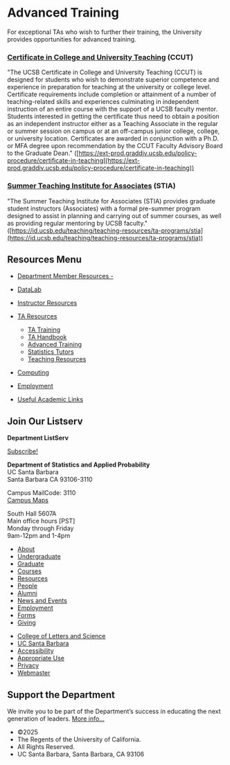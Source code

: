 # Advanced Training

For exceptional TAs who wish to further their training, the University provides opportunities for advanced training.

### [Certificate in College and University Teaching](https://ext-prod.graddiv.ucsb.edu/policy-procedure/certificate-in-teaching) (CCUT)

"The UCSB Certificate in College and University Teaching (CCUT) is designed for students who wish to demonstrate superior competence and experience in preparation for teaching at the university or college level. Certificate requirements include completion or attainment of a number of teaching-related skills and experiences culminating in independent instruction of an entire course with the support of a UCSB faculty mentor. Students interested in getting the certificate thus need to obtain a position as an independent instructor either as a Teaching Associate in the regular or summer session on campus or at an off-campus junior college, college, or university location. Certificates are awarded in conjunction with a Ph.D. or MFA degree upon recommendation by the CCUT Faculty Advisory Board to the Graduate Dean." ([https://ext-prod.graddiv.ucsb.edu/policy-procedure/certificate-in-teaching](https://ext-prod.graddiv.ucsb.edu/policy-procedure/certificate-in-teaching))

### [Summer Teaching Institute for Associates](https://id.ucsb.edu/teaching/teaching-resources/ta-programs/stia) (STIA)

"The Summer Teaching Institute for Associates (STIA) provides graduate student instructors (Associates) with a formal pre-summer program designed to assist in planning and carrying out of summer courses, as well as providing regular mentoring by UCSB faculty." ([https://id.ucsb.edu/teaching/teaching-resources/ta-programs/stia](https://id.ucsb.edu/teaching/teaching-resources/ta-programs/stia))

## Resources Menu

- [Department Member Resources -](/resources "Department Member Resources")
- [DataLab](/resources/statlab "DataLab")
- [Instructor Resources](/resources/instructor "Instructor Resources")
- [TA Resources](/resources/ta-resources "TA Resources")
  
  - [TA Training](/resources/ta-resources/training "TA Training")
  - [TA Handbook](/resources/ta-resources/handbook "TA Handbook")
  - [Advanced Training](/resources/ta-resources/advanced "Advanced Training")
  - [Statistics Tutors](/undergrad/tutors "Statistics Tutors")
  - [Teaching Resources](/resources/ta-resources/teach "Teaching Resources")
- [Computing](/resources/computing "Computing")
- [Employment](/about/employment "Employment")
- [Useful Academic Links](/resources/useful "Useful Academic Links")

## Join Our Listserv

**Department ListServ**

[Subscribe!](https://groups.google.com/u/1/a/pstat.ucsb.edu/g/pstat-undergrad?hl=en)

**Department of Statistics and Applied Probability**  
UC Santa Barbara  
Santa Barbara CA 93106-3110

Campus MailCode: 3110  
[Campus Maps](http://www.aw.id.ucsb.edu/maps/)

South Hall 5607A  
Main office hours \[PST]  
Monday through Friday  
9am-12pm and 1-4pm

- [About](/about "About")
- [Undergraduate](/undergrad)
- [Graduate](/graduate)
- [Courses](/courses)
- [Resources](/resources "Resources")
- [People](/people)
- [Alumni](/alumni "Undergraduate Alumni")
- [News and Events](/news)
- [Employment](/about/employment "Employment")
- [Forms](/forms "Forms")
- [Giving](/giving "Giving")

<!--THE END-->

- [College of Letters and Science](http://www.college.ucsb.edu "College of Letters and Science")
- [UC Santa Barbara](http://www.ucsb.edu "UC Santa Barbara")
- [Accessibility](/accessibility "Accessibility")
- [Appropriate Use](http://www.policy.ucsb.edu/terms_of_use/ "Appropriate Use")
- [Privacy](http://www.policy.ucsb.edu/privacy-notification/ "Privacy")
- [Webmaster](mailto:help@pstat.ucsb.edu "Webmaster")

## Support the Department

We invite you to be part of the Department’s success in educating the next generation of leaders. [More info...](/giving)

- ©2025
- The Regents of the University of California.
- All Rights Reserved.
- UC Santa Barbara, Santa Barbara, CA 93106